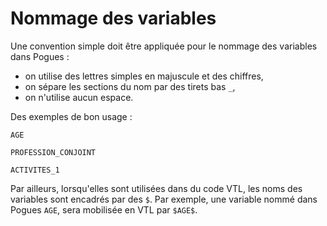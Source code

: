 # Nommage des variables

Une convention simple doit être appliquée pour le nommage des variables dans Pogues :

- on utilise des lettres simples en majuscule et des chiffres,
- on sépare les sections du nom par des tirets bas `_`,
- on n'utilise aucun espace.

Des exemples de bon usage :

```vtl
AGE

PROFESSION_CONJOINT

ACTIVITES_1
```

Par ailleurs, lorsqu'elles sont utilisées dans du code VTL, les noms des variables sont encadrés par des `$`. Par exemple, une variable nommé dans Pogues `AGE`, sera mobilisée en VTL par `$AGE$`.
